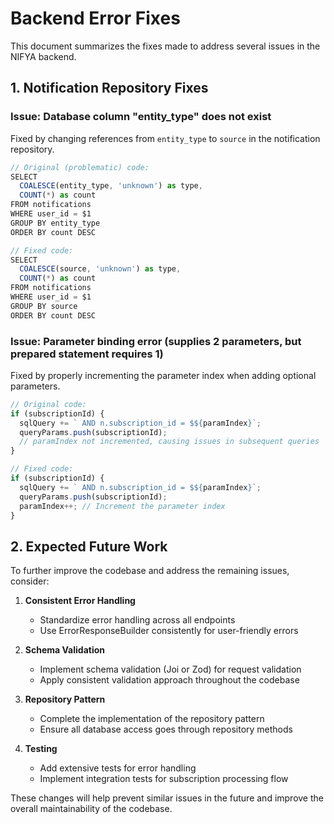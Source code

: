 # Backend Error Fixes

This document summarizes the fixes made to address several issues in the NIFYA backend.

## 1. Notification Repository Fixes

### Issue: Database column "entity_type" does not exist
Fixed by changing references from `entity_type` to `source` in the notification repository.

```javascript
// Original (problematic) code:
SELECT 
  COALESCE(entity_type, 'unknown') as type,
  COUNT(*) as count
FROM notifications
WHERE user_id = $1
GROUP BY entity_type
ORDER BY count DESC

// Fixed code:
SELECT 
  COALESCE(source, 'unknown') as type,
  COUNT(*) as count
FROM notifications
WHERE user_id = $1
GROUP BY source
ORDER BY count DESC
```

### Issue: Parameter binding error (supplies 2 parameters, but prepared statement requires 1)
Fixed by properly incrementing the parameter index when adding optional parameters.

```javascript
// Original code:
if (subscriptionId) {
  sqlQuery += ` AND n.subscription_id = $${paramIndex}`;
  queryParams.push(subscriptionId);
  // paramIndex not incremented, causing issues in subsequent queries
}

// Fixed code:
if (subscriptionId) {
  sqlQuery += ` AND n.subscription_id = $${paramIndex}`;
  queryParams.push(subscriptionId);
  paramIndex++; // Increment the parameter index
}
```

## 2. Expected Future Work

To further improve the codebase and address the remaining issues, consider:

1. **Consistent Error Handling**
   - Standardize error handling across all endpoints
   - Use ErrorResponseBuilder consistently for user-friendly errors

2. **Schema Validation**
   - Implement schema validation (Joi or Zod) for request validation
   - Apply consistent validation approach throughout the codebase

3. **Repository Pattern**
   - Complete the implementation of the repository pattern
   - Ensure all database access goes through repository methods

4. **Testing**
   - Add extensive tests for error handling
   - Implement integration tests for subscription processing flow

These changes will help prevent similar issues in the future and improve the overall maintainability of the codebase.